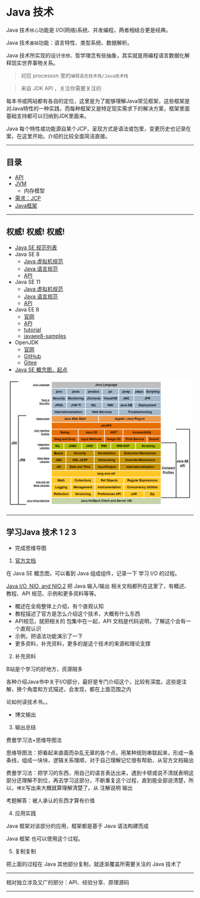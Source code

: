 # Java 技术

Java 技术`核心`功能是 I/O(网络)系统、并发编程，两者相结合更是经典。

Java 技术`基础`功能：语言特性、类型系统、数据解析。

Java 技术所实现的设计`思想`、哲学理念有些抽象，其实就是用编程语言数据化解释现实世界事物关系。


>   对应 processon 里的`编程语言技术栈/Java技术栈`

>   来自 JDK API ，关注你需要关注的

每本书或网站都有各自的定位，这里是为了能够理解Java常见框架，这些框架是对Java特性的一种实践，而每种框架又是特定现实需求下的解决方案，框架里面基础支持都可以归纳到JDK里面来。

Java 每个特性或功能源自某个JCP，呈现方式是语法或包里，变更历史也记录在案，在这里开始，介绍的比较全面简洁直接。

----

##  目录
-   [API](j001/README.md)
-   [JVM](j002/README.md)
    -   内存模型
-   [需求：JCP](j003/README.md)
-   [Java框架](j004/README.md)

----

##  权威! 权威! 权威!
-   [Java SE 规范列表](https://docs.oracle.com/javase/specs/index.html)
-   Java SE 8
    -   [Java 虚拟机规范](https://docs.oracle.com/javase/specs/jvms/se8/html/index.html)
    -   [Java 语言规范](https://docs.oracle.com/javase/specs/jls/se8/html/index.html)
    -   [API](https://docs.oracle.com/javase/8/docs/api/index.html)
-   Java SE 11
    -   [Java 虚拟机规范](https://docs.oracle.com/javase/specs/jvms/se11/html/index.html)
    -   [Java 语言规范](https://docs.oracle.com/javase/specs/jls/se11/html/index.html)
    -   [API](https://docs.oracle.com/en/java/javase/11/docs/api/index.html)
-   Java EE 8
    -   [官网](https://www.oracle.com/technetwork/java/javaee/overview/index.html)
    -   [API](https://javaee.github.io/javaee-spec/javadocs/)
    -   [tutorial](https://javaee.github.io/tutorial/)
    -   [javaee8-samples](https://github.com/javaee-samples/javaee8-samples)
-   OpenJDK
    -   [官网](https://hg.openjdk.java.net/)
    -   [GitHub](https://github.com/openjdk/jdk)
    -   [Gitee]()
-   [Java SE 概念图，起点](https://docs.oracle.com/javase/8/docs/)

![20200202-185537](images/20200202-185537.png)


----

##  学习Java 技术 1 2 3

-   完成思维导图

1.  [官方文档](https://docs.oracle.com/javase/8/docs/)

 在 Java SE 概念图，可以看到 Java 组成组件，记录一下 学习 I/O 的过程。

[Java I/O, NIO, and NIO.2](https://docs.oracle.com/javase/8/docs/technotes/guides/io/index.html) 把 Java 输入/输出 相关文档都列在这里了，有概述、教程、API 规范、示例和更多资料等等。

-   概述在全局整体上介绍，有个直观认知
-   教程描述了官方是怎么介绍这个技术，大概有什么东西
-   API规范，就把相关的 包集中在一起，API 文档是代码说明，了解这个会有一个直观认识
-   示例，把语法功能演示了一下
-   更多资料，补充资料，更多的是这个技术的来源和理论支撑

2.  补充资料

B站是个学习的好地方，资源贼多

各种介绍Java书中关于I/O部分，最好是专门介绍这个，比较有深度。这些是注解，换个角度和方式描述，会发现，都在上面范围之内

论如何读技术书。。

-   博文输出

3.  输出总结

费曼学习法+思维导图法

思维导图法：把看起来直面而杂乱无章的各个点，用某种规则串联起来，形成一条条线，组成一块块，逻辑关系理顺，对于自己理解记忆很有帮助，从官方文档输出

费曼学习法：把学习的东西，用自己的语言表达出来，遇到卡顿或说不清就表明这部分还理解不到位，再去学习这部分，不断重复这个过程，直到能全部说清楚，所以，`博文`写出来大概就算理解清楚了。从 注解说明 输出

考题解答：被人承认的东西才算有价值

4.  应用实践

Java 框架对该部分的应用，框架都是基于 Java 语法构建而成

Java 框架 也可以使用这个过程。

5.  复制复制

把上面的过程在 Java 其他部分复制，就逐渐覆盖所需要关注的 Java 技术了

----

相对独立涉及又广的部分：API、经验分享、原理源码

---
